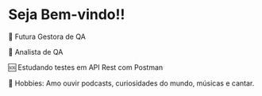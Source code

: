 
<h1> Seja Bem-vindo!!</h1>
<p>
<p>
<p>🚀   Futura Gestora de QA <p/>
<p>💜   Analista de QA<p/>
<p>🆘   Estudando testes em API Rest com Postman<p/>
<p>💬   Hobbies: Amo ouvir podcasts, curiosidades do mundo, músicas e cantar.<p/>

